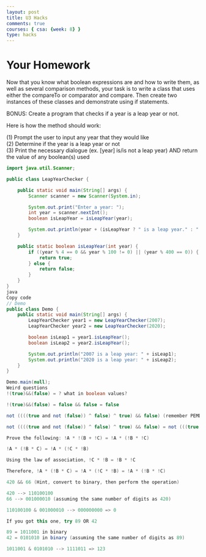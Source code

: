 ```yaml
---
layout: post
title: U3 Hacks
comments: true
courses: { csa: {week: 8} }
type: hacks
---
```


# Your Homework

Now that you know what boolean expressions are and how to write them, as well as several comparison methods, your task is to write a class that uses either the compareTo or comparator and compare. Then create two instances of these classes and demonstrate using if statements.

BONUS: Create a program that checks if a year is a leap year or not.

Here is how the method should work:

(1) Prompt the user to input any year that they would like <br>
(2) Determine if the year is a leap year or not <br>
(3) Print the necessary dialogue (ex. [year] is/is not a leap year) AND return the value of any boolean(s) used

```java
import java.util.Scanner;

public class LeapYearChecker {

    public static void main(String[] args) {
        Scanner scanner = new Scanner(System.in);

        System.out.print("Enter a year: ");
        int year = scanner.nextInt();
        boolean isLeapYear = isLeapYear(year);

        System.out.println(year + (isLeapYear ? " is a leap year." : " is not a leap year."));
    }

    public static boolean isLeapYear(int year) {
        if ((year % 4 == 0 && year % 100 != 0) || (year % 400 == 0)) {
            return true;
        } else {
            return false;
        }
    }
}
java
Copy code
// Demo
public class Demo {
    public static void main(String[] args) {
        LeapYearChecker year1 = new LeapYearChecker(2007);
        LeapYearChecker year2 = new LeapYearChecker(2020);

        boolean isLeap1 = year1.isLeapYear();
        boolean isLeap2 = year2.isLeapYear();

        System.out.println("2007 is a leap year: " + isLeap1);
        System.out.println("2020 is a leap year: " + isLeap2);
    }
}

Demo.main(null);
Weird questions
!(true)&&(false) = ? what in boolean values?

!(true)&&(false) = false && false = false

not ((((true and not (false)) ^ false) ^ true) && false) (remember PEMDASNAO!)

not ((((true and not (false)) ^ false) ^ true) && false) = not (((true ^ false) ^ true) && false) = not ((true ^ true) && false) = not (true && false) = not false = true

Prove the following: !A * !(B + !C) = !A * (!B * !C)

!A * (!B * C) = !A * (!C * !B)

Using the law of association, !C * !B = !B * !C

Therefore, !A * (!B * C) = !A * (!C * !B) = !A * (!B * !C)

420 && 66 (Hint, convert to binary, then perform the operation)

420 --> 110100100
66 --> 001000010 (assuming the same number of digits as 420)

110100100 & 001000010 --> 000000000 => 0

If you got this one, try 89 OR 42

89 = 1011001 in binary
42 = 0101010 in binary (assuming the same number of digits as 89)

1011001 & 0101010 --> 1111011 => 123
